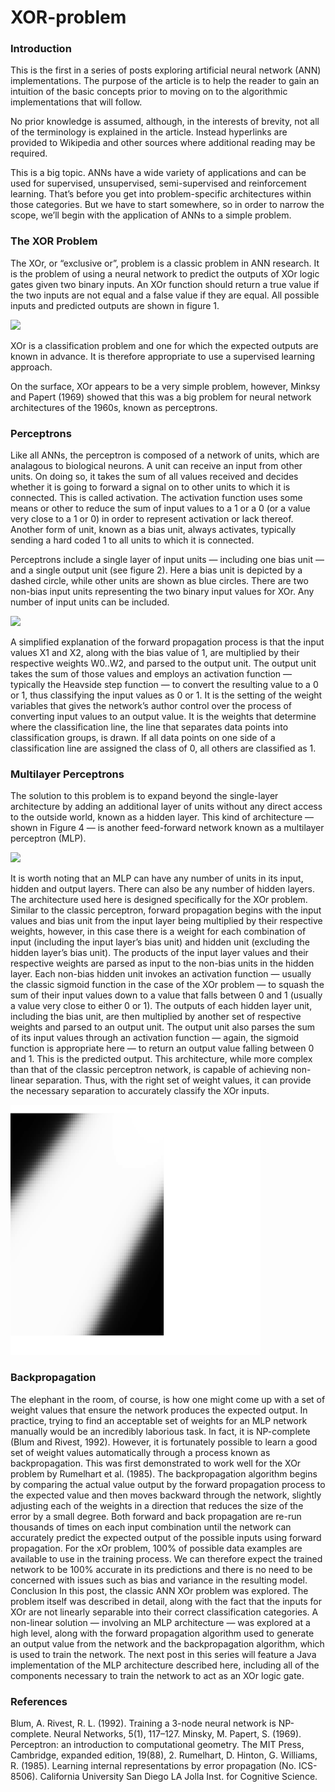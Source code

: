 # XOR-problem


### Introduction
This is the first in a series of posts exploring artificial neural network (ANN) implementations. The purpose of the article is to help the reader to gain an intuition of the basic concepts prior to moving on to the algorithmic implementations that will follow.

No prior knowledge is assumed, although, in the interests of brevity, not all of the terminology is explained in the article. Instead hyperlinks are provided to Wikipedia and other sources where additional reading may be required.

This is a big topic. ANNs have a wide variety of applications and can be used for supervised, unsupervised, semi-supervised and reinforcement learning. That’s before you get into problem-specific architectures within those categories. But we have to start somewhere, so in order to narrow the scope, we’ll begin with the application of ANNs to a simple problem.

### The XOR Problem
The XOr, or “exclusive or”, problem is a classic problem in ANN research. It is the problem of using a neural network to predict the outputs of XOr logic gates given two binary inputs. An XOr function should return a true value if the two inputs are not equal and a false value if they are equal. All possible inputs and predicted outputs are shown in figure 1.

<img src="https://miro.medium.com/max/300/0*LYlt6CZJHOJkNRHJ."/>

XOr is a classification problem and one for which the expected outputs are known in advance. It is therefore appropriate to use a supervised learning approach.

On the surface, XOr appears to be a very simple problem, however, Minksy and Papert (1969) showed that this was a big problem for neural network architectures of the 1960s, known as perceptrons.

### Perceptrons
Like all ANNs, the perceptron is composed of a network of units, which are analagous to biological neurons. A unit can receive an input from other units. On doing so, it takes the sum of all values received and decides whether it is going to forward a signal on to other units to which it is connected. This is called activation. The activation function uses some means or other to reduce the sum of input values to a 1 or a 0 (or a value very close to a 1 or 0) in order to represent activation or lack thereof. Another form of unit, known as a bias unit, always activates, typically sending a hard coded 1 to all units to which it is connected.

Perceptrons include a single layer of input units — including one bias unit — and a single output unit (see figure 2). Here a bias unit is depicted by a dashed circle, while other units are shown as blue circles. There are two non-bias input units representing the two binary input values for XOr. Any number of input units can be included.

<img src="https://miro.medium.com/max/445/0*wOYoifz24Wz_I152."/>

A simplified explanation of the forward propagation process is that the input values X1 and X2, along with the bias value of 1, are multiplied by their respective weights W0..W2, and parsed to the output unit. The output unit takes the sum of those values and employs an activation function — typically the Heavside step function — to convert the resulting value to a 0 or 1, thus classifying the input values as 0 or 1.
It is the setting of the weight variables that gives the network’s author control over the process of converting input values to an output value. It is the weights that determine where the classification line, the line that separates data points into classification groups, is drawn. If all data points on one side of a classification line are assigned the class of 0, all others are classified as 1.


### Multilayer Perceptrons
The solution to this problem is to expand beyond the single-layer architecture by adding an additional layer of units without any direct access to the outside world, known as a hidden layer. This kind of architecture — shown in Figure 4 — is another feed-forward network known as a multilayer perceptron (MLP).

<img src = "https://miro.medium.com/max/562/0*158hcRQzzw_wpEZW."/>

It is worth noting that an MLP can have any number of units in its input, hidden and output layers. There can also be any number of hidden layers. The architecture used here is designed specifically for the XOr problem.
Similar to the classic perceptron, forward propagation begins with the input values and bias unit from the input layer being multiplied by their respective weights, however, in this case there is a weight for each combination of input (including the input layer’s bias unit) and hidden unit (excluding the hidden layer’s bias unit). The products of the input layer values and their respective weights are parsed as input to the non-bias units in the hidden layer. Each non-bias hidden unit invokes an activation function — usually the classic sigmoid function in the case of the XOr problem — to squash the sum of their input values down to a value that falls between 0 and 1 (usually a value very close to either 0 or 1). The outputs of each hidden layer unit, including the bias unit, are then multiplied by another set of respective weights and parsed to an output unit. The output unit also parses the sum of its input values through an activation function — again, the sigmoid function is appropriate here — to return an output value falling between 0 and 1. This is the predicted output.
This architecture, while more complex than that of the classic perceptron network, is capable of achieving non-linear separation. Thus, with the right set of weight values, it can provide the necessary separation to accurately classify the XOr inputs.

<img src="xor promlem.png"  width="400" height="400" />

### Backpropagation
The elephant in the room, of course, is how one might come up with a set of weight values that ensure the network produces the expected output. In practice, trying to find an acceptable set of weights for an MLP network manually would be an incredibly laborious task. In fact, it is NP-complete (Blum and Rivest, 1992). However, it is fortunately possible to learn a good set of weight values automatically through a process known as backpropagation. This was first demonstrated to work well for the XOr problem by Rumelhart et al. (1985).
The backpropagation algorithm begins by comparing the actual value output by the forward propagation process to the expected value and then moves backward through the network, slightly adjusting each of the weights in a direction that reduces the size of the error by a small degree. Both forward and back propagation are re-run thousands of times on each input combination until the network can accurately predict the expected output of the possible inputs using forward propagation.
For the xOr problem, 100% of possible data examples are available to use in the training process. We can therefore expect the trained network to be 100% accurate in its predictions and there is no need to be concerned with issues such as bias and variance in the resulting model.
Conclusion
In this post, the classic ANN XOr problem was explored. The problem itself was described in detail, along with the fact that the inputs for XOr are not linearly separable into their correct classification categories. A non-linear solution — involving an MLP architecture — was explored at a high level, along with the forward propagation algorithm used to generate an output value from the network and the backpropagation algorithm, which is used to train the network.
The next post in this series will feature a Java implementation of the MLP architecture described here, including all of the components necessary to train the network to act as an XOr logic gate.

### References

Blum, A. Rivest, R. L. (1992). Training a 3-node neural network is NP-complete. Neural Networks, 5(1), 117–127.
Minsky, M. Papert, S. (1969). Perceptron: an introduction to computational geometry. The MIT Press, Cambridge, expanded edition, 19(88), 2.
Rumelhart, D. Hinton, G. Williams, R. (1985). Learning internal representations by error propagation (No. ICS-8506). California University San Diego LA Jolla Inst. for Cognitive Science.
